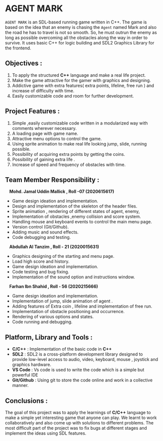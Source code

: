 # AGENT MARK
`AGENT MARK` is an SDL-based running game written in C++. The game is based on the idea that an
enemy is chasing the `Agent` named Mark and also the road he has to travel is
not so smooth. So, he must outrun the enemy as long as possible overcoming all
the obstacles along the way in order to survive. It uses basic C++ for logic building
and SDL2 Graphics Library
for the frontend.

## Objectives :

1. To apply the structured **C++** language and make a real life project.
2. Make the game attractive for the gamer with graphics and designing.
3. Addictive game with extra features( extra points, lifeline, free run ) and
increase of difficulty with time.
4. Easily customizable code and room for further development.
   
## Project Features :

1. Simple ,easily customizable code written in a modularized way with comments
wherever necessary.
2. A loading page with game name.
3. Attractive menu options to control the game.
4. Using sprite animation to make real life looking jump, slide, running possible.
5. Possibility of acquiring extra points by getting the coins.
6. Possibility of gaining extra life .
7. Increase of speed and frequency of obstacles with time.

## Team Member Responsibility :

&emsp;**Mohd. Jamal Uddin Mallick , Roll -07 (2020615617)**

* Game design ideation and implementation.
* Design and implementation of the skeleton of the header files.
* Sprite animation , rendering of different states of agent, enemy, 
* Implementation of obstacles ,enemy collision and score system.
* Handling mouse and keyboard events to control the main menu page.
* Version control (Git/Github).
* Adding music and sound effects.
* Code debugging and testing.


&emsp;**Abdullah Al Tanzim , Roll - 21 (2020015631)**

* Graphics designing of the starting and menu page.
* Load high score and history.
* Game design ideation and implementation.
* Code testing and bug fixing.
* Implementation of the sound option and instructions window.


&emsp;**Farhan Ibn Shahid , Roll - 56 (2020215666)**

* Game design ideation and implementation.
* Implementation of jump, slide animation of agent .
* Adding features of Extra coin , lifeline and implementation of free run.
* Implementation of obstacle positioning and occurrence.
* Rendering of various options and states.
* Code running and debugging.


## Platform, Library and Tools :

* **C/C++** : Implementation of the basic code in **C++**
* **SDL2** : SDL2 is a cross-platform development library designed to provide low-level access to audio, video, keyboard, mouse , joystick and graphics hardware.
* **VS Code** : Vs code is used to write the code which is a simple but powerful IDE
* **Git/Github** : Using git to store the code online and work in a collective manner.


## Conclusions :

The goal of this project was to apply the learnings of **C/C++** language to make a simple
yet interesting game that anyone can play. We learnt to work collaboratively and also
come up with solutions to different problems. The most difficult part of the project was
to fix bugs at different stages and implement the ideas using SDL features.